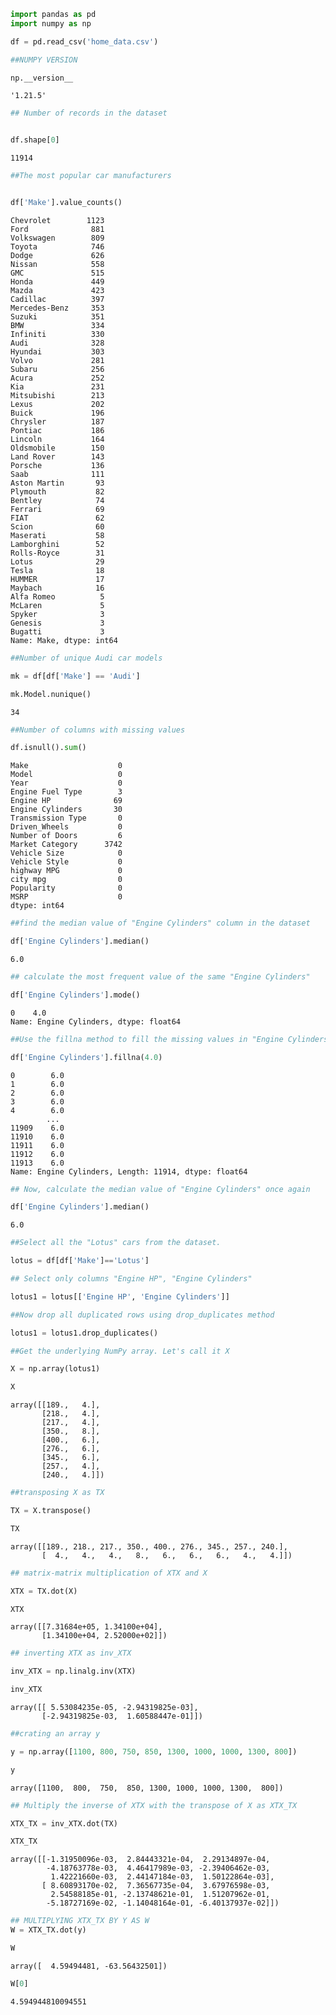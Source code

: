 ```python
import pandas as pd
import numpy as np
```


```python
df = pd.read_csv('home_data.csv')
```


```python
##NUMPY VERSION

np.__version__
```




    '1.21.5'




```python
## Number of records in the dataset


df.shape[0]
```




    11914




```python
##The most popular car manufacturers


df['Make'].value_counts()
```




    Chevrolet        1123
    Ford              881
    Volkswagen        809
    Toyota            746
    Dodge             626
    Nissan            558
    GMC               515
    Honda             449
    Mazda             423
    Cadillac          397
    Mercedes-Benz     353
    Suzuki            351
    BMW               334
    Infiniti          330
    Audi              328
    Hyundai           303
    Volvo             281
    Subaru            256
    Acura             252
    Kia               231
    Mitsubishi        213
    Lexus             202
    Buick             196
    Chrysler          187
    Pontiac           186
    Lincoln           164
    Oldsmobile        150
    Land Rover        143
    Porsche           136
    Saab              111
    Aston Martin       93
    Plymouth           82
    Bentley            74
    Ferrari            69
    FIAT               62
    Scion              60
    Maserati           58
    Lamborghini        52
    Rolls-Royce        31
    Lotus              29
    Tesla              18
    HUMMER             17
    Maybach            16
    Alfa Romeo          5
    McLaren             5
    Spyker              3
    Genesis             3
    Bugatti             3
    Name: Make, dtype: int64




```python
##Number of unique Audi car models

mk = df[df['Make'] == 'Audi']
```


```python
mk.Model.nunique()
```




    34




```python
##Number of columns with missing values

df.isnull().sum()
```




    Make                    0
    Model                   0
    Year                    0
    Engine Fuel Type        3
    Engine HP              69
    Engine Cylinders       30
    Transmission Type       0
    Driven_Wheels           0
    Number of Doors         6
    Market Category      3742
    Vehicle Size            0
    Vehicle Style           0
    highway MPG             0
    city mpg                0
    Popularity              0
    MSRP                    0
    dtype: int64




```python
##find the median value of "Engine Cylinders" column in the dataset

df['Engine Cylinders'].median()
```




    6.0




```python
## calculate the most frequent value of the same "Engine Cylinders"

df['Engine Cylinders'].mode()
```




    0    4.0
    Name: Engine Cylinders, dtype: float64




```python
##Use the fillna method to fill the missing values in "Engine Cylinders" with the most frequent value from the previous step

df['Engine Cylinders'].fillna(4.0)
```




    0        6.0
    1        6.0
    2        6.0
    3        6.0
    4        6.0
            ... 
    11909    6.0
    11910    6.0
    11911    6.0
    11912    6.0
    11913    6.0
    Name: Engine Cylinders, Length: 11914, dtype: float64




```python
## Now, calculate the median value of "Engine Cylinders" once again

df['Engine Cylinders'].median()
```




    6.0




```python
##Select all the "Lotus" cars from the dataset.

lotus = df[df['Make']=='Lotus']
```


```python
## Select only columns "Engine HP", "Engine Cylinders"

lotus1 = lotus[['Engine HP', 'Engine Cylinders']]
```


```python
##Now drop all duplicated rows using drop_duplicates method 

lotus1 = lotus1.drop_duplicates()
```


```python
##Get the underlying NumPy array. Let's call it X

X = np.array(lotus1)
```


```python
X
```




    array([[189.,   4.],
           [218.,   4.],
           [217.,   4.],
           [350.,   8.],
           [400.,   6.],
           [276.,   6.],
           [345.,   6.],
           [257.,   4.],
           [240.,   4.]])




```python
##transposing X as TX

TX = X.transpose()
```


```python
TX
```




    array([[189., 218., 217., 350., 400., 276., 345., 257., 240.],
           [  4.,   4.,   4.,   8.,   6.,   6.,   6.,   4.,   4.]])




```python
## matrix-matrix multiplication of XTX and X

XTX = TX.dot(X)
```


```python
XTX
```




    array([[7.31684e+05, 1.34100e+04],
           [1.34100e+04, 2.52000e+02]])




```python
## inverting XTX as inv_XTX

inv_XTX = np.linalg.inv(XTX)
```


```python
inv_XTX
```




    array([[ 5.53084235e-05, -2.94319825e-03],
           [-2.94319825e-03,  1.60588447e-01]])




```python
##crating an array y

y = np.array([1100, 800, 750, 850, 1300, 1000, 1000, 1300, 800])
```


```python
y
```




    array([1100,  800,  750,  850, 1300, 1000, 1000, 1300,  800])




```python
## Multiply the inverse of XTX with the transpose of X as XTX_TX

XTX_TX = inv_XTX.dot(TX)
```


```python
XTX_TX
```




    array([[-1.31950096e-03,  2.84443321e-04,  2.29134897e-04,
            -4.18763778e-03,  4.46417989e-03, -2.39406462e-03,
             1.42221660e-03,  2.44147184e-03,  1.50122864e-03],
           [ 8.60893170e-02,  7.36567735e-04,  3.67976598e-03,
             2.54588185e-01, -2.13748621e-01,  1.51207962e-01,
            -5.18727169e-02, -1.14048164e-01, -6.40137937e-02]])




```python
## MULTIPLYING XTX_TX BY Y AS W
W = XTX_TX.dot(y)
```


```python
W
```




    array([  4.59494481, -63.56432501])




```python
W[0]
```




    4.594944810094551




```python

```
